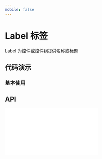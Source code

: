 ```yaml
---
mobile: false
---
```


# Label 标签

Label 为控件或控件组提供名称或标题

## 代码演示

### 基本使用

<code src="../../packages/wonder-ui/src/Label/demo/demo1.tsx"></code>



## API

<embed src="../../packages/wonder-ui/src/Label/index.md"></embed>

